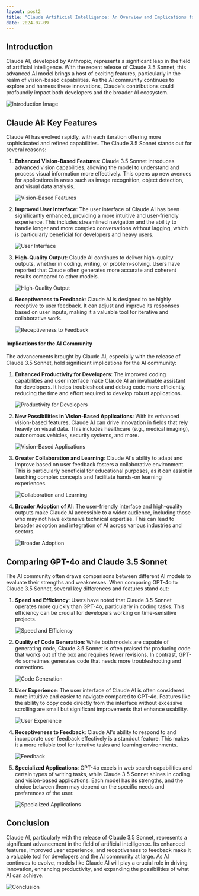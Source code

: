 ```yaml
---
layout: post2
title: "Claude Artificial Intelligence: An Overview and Implications for the AI Community"
date: 2024-07-09
---
```


## Introduction

Claude AI, developed by Anthropic, represents a significant leap in the field of artificial intelligence. With the recent release of Claude 3.5 Sonnet, this advanced AI model brings a host of exciting features, particularly in the realm of vision-based capabilities. As the AI community continues to explore and harness these innovations, Claude's contributions could profoundly impact both developers and the broader AI ecosystem.

![Introduction Image](https://incubator.ucf.edu/wp-content/uploads/2023/07/artificial-intelligence-new-technology-science-futuristic-abstract-human-brain-ai-technology-cpu-central-processor-unit-chipset-big-data-machine-learning-cyber-mind-domination-generative-ai-scaled-1.jpg)

## Claude AI: Key Features

Claude AI has evolved rapidly, with each iteration offering more sophisticated and refined capabilities. The Claude 3.5 Sonnet stands out for several reasons:

1. **Enhanced Vision-Based Features**: Claude 3.5 Sonnet introduces advanced vision capabilities, allowing the model to understand and process visual information more effectively. This opens up new avenues for applications in areas such as image recognition, object detection, and visual data analysis.

   ![Vision-Based Features](https://imageio.forbes.com/specials-images/imageserve/64b5825a5b9b4d3225e9bd15/0x0.jpg?format=jpg&height=900&width=1600&fit=bounds)

2. **Improved User Interface**: The user interface of Claude AI has been significantly enhanced, providing a more intuitive and user-friendly experience. This includes streamlined navigation and the ability to handle longer and more complex conversations without lagging, which is particularly beneficial for developers and heavy users.

   ![User Interface](https://media.springernature.com/w580h326/nature-cms/uploads/collections/AI_and_machine_learning-00afb90f3d21234fd0f207243f60aa8e.jpg)

3. **High-Quality Output**: Claude AI continues to deliver high-quality outputs, whether in coding, writing, or problem-solving. Users have reported that Claude often generates more accurate and coherent results compared to other models.

   ![High-Quality Output](https://encrypted-tbn0.gstatic.com/images?q=tbn:ANd9GcS0gS24Nqe-2nh99g_qNR8gBdRlq5vSLWVH2n1Tr2F48JwZVG62ynCuQ2-WyYaIXiPRlwU&usqp=CAU)

4. **Receptiveness to Feedback**: Claude AI is designed to be highly receptive to user feedback. It can adjust and improve its responses based on user inputs, making it a valuable tool for iterative and collaborative work.

   ![Receptiveness to Feedback](https://expans.io/wp-content/uploads/2021/11/Obrazek-tytulowy.jpeg)

#### Implications for the AI Community

The advancements brought by Claude AI, especially with the release of Claude 3.5 Sonnet, hold significant implications for the AI community:

1. **Enhanced Productivity for Developers**: The improved coding capabilities and user interface make Claude AI an invaluable assistant for developers. It helps troubleshoot and debug code more efficiently, reducing the time and effort required to develop robust applications.

   ![Productivity for Developers](https://www.securityindustry.org/wp-content/uploads/2021/10/what-ai-can-do-for-you-887x488.jpg)

2. **New Possibilities in Vision-Based Applications**: With its enhanced vision-based features, Claude AI can drive innovation in fields that rely heavily on visual data. This includes healthcare (e.g., medical imaging), autonomous vehicles, security systems, and more.

   ![Vision-Based Applications](https://www.keysight.com/content/dam/keysight/en/img/learn/AI-14_1600X900.jpg)

3. **Greater Collaboration and Learning**: Claude AI's ability to adapt and improve based on user feedback fosters a collaborative environment. This is particularly beneficial for educational purposes, as it can assist in teaching complex concepts and facilitate hands-on learning experiences.

   ![Collaboration and Learning](https://media.npr.org/assets/img/2023/05/24/gettyimages-1358149692-39527b1e42cc64b90835222f8aa203956538fe0e.jpg)

4. **Broader Adoption of AI**: The user-friendly interface and high-quality outputs make Claude AI accessible to a wider audience, including those who may not have extensive technical expertise. This can lead to broader adoption and integration of AI across various industries and sectors.

   ![Broader Adoption](https://encrypted-tbn0.gstatic.com/images?q=tbn:ANd9GcRdQp1qcohpMREDuaQcRWMK4_gLnpwGf8-c93xTQKlwQ-QfUV2Iehf0BaC9qjAhCSva6qg&usqp=CAU)

## Comparing GPT-4o and Claude 3.5 Sonnet

The AI community often draws comparisons between different AI models to evaluate their strengths and weaknesses. When comparing GPT-4o to Claude 3.5 Sonnet, several key differences and features stand out:

1. **Speed and Efficiency**: Users have noted that Claude 3.5 Sonnet operates more quickly than GPT-4o, particularly in coding tasks. This efficiency can be crucial for developers working on time-sensitive projects.

   ![Speed and Efficiency](https://e3.365dm.com/23/08/1600x900/skynews-ai-artificial-intelligence_6245426.jpg?20230809140349)

2. **Quality of Code Generation**: While both models are capable of generating code, Claude 3.5 Sonnet is often praised for producing code that works out of the box and requires fewer revisions. In contrast, GPT-4o sometimes generates code that needs more troubleshooting and corrections.

   ![Code Generation](https://s3-eu-west-2.amazonaws.com/images.healthcareleadernews.com/wp-media-folder-healthcare-leader/wp-content/uploads/2023/10/Chapter2_The_potential_and_pitfalls.jpeg)

3. **User Experience**: The user interface of Claude AI is often considered more intuitive and easier to navigate compared to GPT-4o. Features like the ability to copy code directly from the interface without excessive scrolling are small but significant improvements that enhance usability.

   ![User Experience](https://encrypted-tbn0.gstatic.com/images?q=tbn:ANd9GcRVmjmpUcbMYzR8Yd0zKLBOW1YalPJY-KlXTfsrFLoEUm05s2N_s260-Lz3sjDHz2v5_g&usqp=CAU)

4. **Receptiveness to Feedback**: Claude AI's ability to respond to and incorporate user feedback effectively is a standout feature. This makes it a more reliable tool for iterative tasks and learning environments.

   ![Feedback](https://thehill.com/wp-content/uploads/sites/2/2023/05/AI-stock-image.png?strip=1)

5. **Specialized Applications**: GPT-4o excels in web search capabilities and certain types of writing tasks, while Claude 3.5 Sonnet shines in coding and vision-based applications. Each model has its strengths, and the choice between them may depend on the specific needs and preferences of the user.

   ![Specialized Applications](https://encrypted-tbn0.gstatic.com/images?q=tbn:ANd9GcQ48pxIR1TSTMWJ64UsHjYX6aLgAABi0OKtdDEs8elRlOWjyfSAvqY0by5RBzF9PQgOJE0&usqp=CAU)

## Conclusion

Claude AI, particularly with the release of Claude 3.5 Sonnet, represents a significant advancement in the field of artificial intelligence. Its enhanced features, improved user experience, and receptiveness to feedback make it a valuable tool for developers and the AI community at large. As AI continues to evolve, models like Claude AI will play a crucial role in driving innovation, enhancing productivity, and expanding the possibilities of what AI can achieve.

![Conclusion](https://encrypted-tbn0.gstatic.com/images?q=tbn:ANd9GcRCgsR05p1zSR5LcNPk_5FCnnFjc7GhN2fOyGLv-9cCXBju6GKMiv3Af678V8SsJAXZVng&usqp=CAU)
